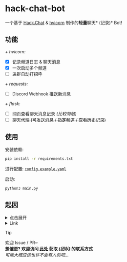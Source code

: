 # hack-chat-bot

一个基于 [Hack.Chat](https://hack.chat) & [hvicorn](https://github.com/Hiyoteam/hvicorn) 制作的**轻量**聊天* (记录)* Bot!

## 功能

*+ hvicorn:*
- [x] 记录频道日志 & 聊天消息
- [x] 一次启动多个频道
- [ ] 进群自动打招呼

*+ requests:*
- [ ] Discord Webhook 推送新消息

*+ flask:*
- [ ] 网页查看聊天消息记录 *(比较简陋)*
- [ ] ~~聊天代理 (可发送消息 / 指定频道 / 查看历史记录)~~

## 使用

安装依赖:

```sh
pip install -r requirements.txt
```

进行配置: [`config.example.yaml`](./config.example.yaml)

启动:

```sh
python3 main.py
```

## 起因

<details>
<summary>点击展开</summary>

在考古某位 B 站 up 的视频时发现了一个野生聊天室 (点进去竟然还有人)!

但 hack.chat 不保存用户的聊天记录，导致我们看不见之前人发的消息，挺悲伤的（bushi

所以，我尝试寻找 hack.chat 的官方 github repo，并惊喜地发现它竟然有一众 [第三方 SDK](https://github.com/hack-chat/3rd-party-software-list)!!!

于是我飞速开了本地仓库，并在几个小时内做好了基础的记录功能，上传到 github，就有了你现在看到的这个 repo

</details>

<details>

<summary>Link</summary>

https://bilibili.com/video/BV1jb411v7pk (`BV1jb411v7pk`)

</details>

> [!TIP]
> 欢迎 Issue / PR~ <br/>
> **想催更? 欢迎访问 [此处](https://siiway.top/about/contact) 获取 *(团队)* 的联系方式** <br/>
> *可能大概应该也许不会有人的吧...*